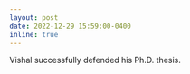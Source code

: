 ```yaml
---
layout: post
date: 2022-12-29 15:59:00-0400
inline: true
---
```


Vishal successfully defended his Ph.D. thesis.
